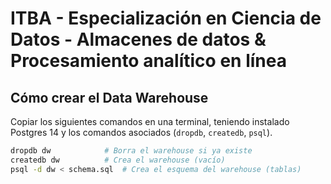 # ITBA - Especialización en Ciencia de Datos - Almacenes de datos &amp; Procesamiento analítico en línea

## Cómo crear el Data Warehouse

Copiar los siguientes comandos en una terminal, teniendo instalado Postgres 14 y los comandos asociados (`dropdb`, `createdb`, `psql`).

```sh
dropdb dw            # Borra el warehouse si ya existe
createdb dw          # Crea el warehouse (vacío)
psql -d dw < schema.sql  # Crea el esquema del warehouse (tablas)
```
